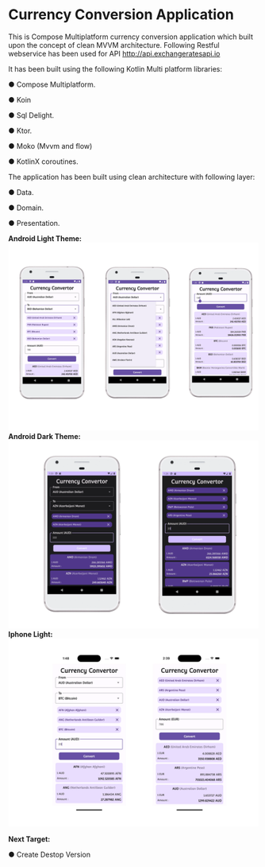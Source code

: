 # **Currency Conversion Application**
This is Compose Multiplatform currency conversion application which built upon the concept of clean MVVM architecture. Following Restful webservice has been used for API http://api.exchangeratesapi.io

It has been built using the following Kotlin Multi platform libraries:

● Compose Multiplatform.

● Koin

● Sql Delight.

● Ktor.

● Moko (Mvvm and flow)

● KotlinX coroutines.

The application has been built using clean architecture with following layer:

● Data.

● Domain.

● Presentation.

**Android Light Theme:**
![Image Alt text](/android_l.webp "Android Light Mode")
**Android Dark Theme:**
![Image Alt text](/android_d.webp "Android Dark Mode")
**Iphone Light:**
![Image Alt text](/iphone_l.webp "Iphone Light")

**Next Target:**

● Create Destop Version
